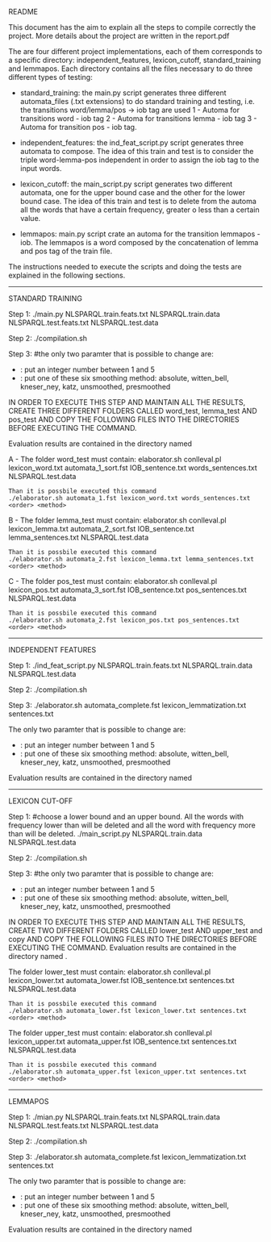 README

This document has the aim to explain all the steps to compile correctly the project. More details about the project are written in the report.pdf

The are four different project implementations, each of them corresponds to a specific directory: independent_features, lexicon_cutoff, standard_training and lemmapos.
Each directory contains all the files necessary to do three different types of testing:
- standard_training: the main.py script generates three different automata_files (.txt extensions) to do standard training and testing, i.e. the transitions word/lemma/pos -> iob tag are used 
1 - Automa for transitions word - iob tag
2 - Automa for transitions lemma - iob tag
3 - Automa for transition pos - iob tag.
	
- independent_features:	the ind_feat_script.py script generates three automata to compose. The idea of this train and test is to consider the triple word-lemma-pos independent in order to assign the iob tag to the input words.

- lexicon_cutoff: the main_script.py script generates two different automata, one for the upper bound case and the other for the lower bound case. The idea of this train and test is to delete from the automa all the words that have a certain frequency, greater o less than a certain value.

- lemmapos: main.py script crate an automa for the transition lemmapos - iob. The lemmapos is a word composed by the concatenation of lemma and pos tag of the train file.

The instructions needed to execute the scripts and doing the tests are explained in the following sections.

----------------------------------------------------------------------------------------------------------------------------

STANDARD TRAINING

Step 1:
./main.py NLSPARQL.train.feats.txt NLSPARQL.train.data NLSPARQL.test.feats.txt NLSPARQL.test.data

Step 2:
./compilation.sh

Step 3: 
#the only two paramter that is possible to change are:
 -  <order>:	put an integer number between 1 and 5
 -  <method>:	put one of these six smoothing method: absolute, witten_bell, kneser_ney, katz, unsmoothed, presmoothed

IN ORDER TO EXECUTE THIS STEP AND MAINTAIN ALL THE RESULTS, CREATE THREE DIFFERENT FOLDERS CALLED word_test, lemma_test AND pos_test AND COPY THE FOLLOWING FILES INTO THE DIRECTORIES BEFORE EXECUTING THE COMMAND.

Evaluation results are contained in the directory named <method>

A - The folder word_test must contain:
 	elaborator.sh
 	conlleval.pl
 	lexicon_word.txt
 	automata_1_sort.fst
 	IOB_sentence.txt
 	words_sentences.txt
 	NLSPARQL.test.data

 	Than it is possbile executed this command
	./elaborator.sh automata_1.fst lexicon_word.txt words_sentences.txt <order> <method>

B - The folder lemma_test must contain:
 	elaborator.sh
 	conlleval.pl
 	lexicon_lemma.txt
 	automata_2_sort.fst
 	IOB_sentence.txt
 	lemma_sentences.txt
 	NLSPARQL.test.data

 	Than it is possbile executed this command
	./elaborator.sh automata_2.fst lexicon_lemma.txt lemma_sentences.txt <order> <method>

C - The folder pos_test must contain:
 	elaborator.sh
 	conlleval.pl
 	lexicon_pos.txt
 	automata_3_sort.fst
 	IOB_sentence.txt
 	pos_sentences.txt
 	NLSPARQL.test.data

 	Than it is possbile executed this command
	./elaborator.sh automata_2.fst lexicon_pos.txt pos_sentences.txt <order> <method>


---------------------------------------------------------------------------------------------------------------------------

INDEPENDENT FEATURES 

Step 1:
./ind_feat_script.py  NLSPARQL.train.feats.txt NLSPARQL.train.data NLSPARQL.test.data

Step 2:
./compilation.sh

Step 3:
./elaborator.sh automata_complete.fst lexicon_lemmatization.txt sentences.txt <order> <method>
 
The only two paramter that is possible to change are:
 - <order>:	put an integer number between 1 and 5
 -  <method>:	put one of these six smoothing method: absolute, witten_bell, kneser_ney, katz, unsmoothed, presmoothed

Evaluation results are contained in the directory named <method>

----------------------------------------------------------------------------------------------------------------------------

LEXICON CUT-OFF

Step 1:
#choose a lower bound and an upper bound. All the words with frequency lower than <lower-bound> will be deleted and all the word with frequency more than <upper-bound> will be deleted.
./main_script.py NLSPARQL.train.data NLSPARQL.test.data <lower-bound> <upper-bound>

Step 2:
./compilation.sh

Step 3: 
#the only two paramter that is possible to change are:
 - 	<order>:	put an integer number between 1 and 5
 -  <method>:	put one of these six smoothing method: absolute, witten_bell, kneser_ney, katz, unsmoothed, presmoothed

IN ORDER TO EXECUTE THIS STEP AND MAINTAIN ALL THE RESULTS, CREATE TWO DIFFERENT FOLDERS CALLED lower_test AND upper_test and copy AND COPY THE FOLLOWING FILES INTO THE DIRECTORIES BEFORE EXECUTING THE COMMAND.
Evaluation results are contained in the directory named <method>.
  
The folder lower_test must contain:
 	elaborator.sh
 	conlleval.pl
 	lexicon_lower.txt
 	automata_lower.fst
 	IOB_sentence.txt
 	sentences.txt
 	NLSPARQL.test.data

 	Than it is possbile executed this command
	./elaborator.sh automata_lower.fst lexicon_lower.txt sentences.txt <order> <method>

The folder upper_test must contain:
 	elaborator.sh
 	conlleval.pl
 	lexicon_upper.txt
 	automata_upper.fst
 	IOB_sentence.txt
 	sentences.txt
 	NLSPARQL.test.data

 	Than it is possbile executed this command
	./elaborator.sh automata_upper.fst lexicon_upper.txt sentences.txt <order> <method>

----------------------------------------------------------------------------------------------------------------------------

LEMMAPOS

Step 1:
./mian.py  NLSPARQL.train.feats.txt NLSPARQL.train.data NLSPARQL.test.feats.txt NLSPARQL.test.data

Step 2:
./compilation.sh

Step 3: 
./elaborator.sh automata_complete.fst lexicon_lemmatization.txt sentences.txt <order> <method>

The only two paramter that is possible to change are:
 -  <order>:	put an integer number between 1 and 5
 -  <method>:	put one of these six smoothing method: absolute, witten_bell, kneser_ney, katz, unsmoothed, presmoothed
 
Evaluation results are contained in the directory named <method>
